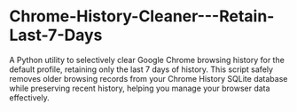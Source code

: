 # Chrome-History-Cleaner---Retain-Last-7-Days
A Python utility to selectively clear Google Chrome browsing history for the default profile, retaining only the last 7 days of history. This script safely removes older browsing records from your Chrome History SQLite database while preserving recent history, helping you manage your browser data effectively.
